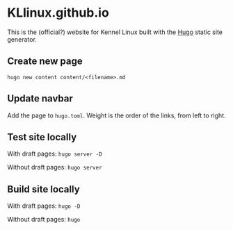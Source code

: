 # KLlinux.github.io
This is the (official?) website for Kennel Linux built with the [Hugo](https://gohugo.io/) static site generator.

## Create new page
`hugo new content content/<filename>.md`

## Update navbar
Add the page to `hugo.toml`. Weight is the order of the links, from left to right.

## Test site locally
With draft pages:
`hugo server -D`

Without draft pages:
`hugo server`

## Build site locally
With draft pages:
`hugo -D`

Without draft pages:
`hugo`
